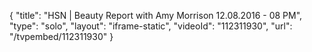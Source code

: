 {
    "title": "HSN | Beauty Report with Amy Morrison 12.08.2016 - 08 PM",
    "type": "solo",
    "layout": "iframe-static",
    "videoId": "112311930",
    "url": "\/tvpembed\/112311930"
}